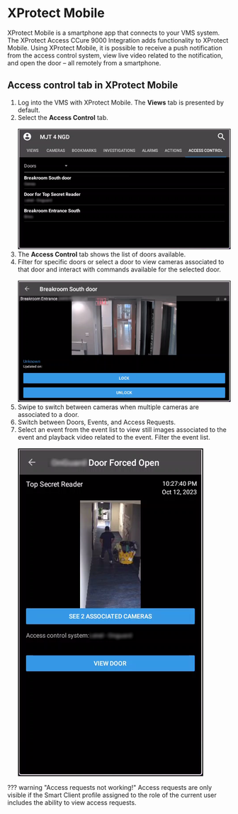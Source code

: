 # XProtect Mobile

XProtect Mobile is a smartphone app that connects to your VMS system. The XProtect Access CCure 9000 Integration adds functionality to XProtect Mobile.  Using XProtect Mobile, it is possible to receive a push notification from the access control system, view live video related to the notification, and open the door – all remotely from a smartphone.

## Access control tab in XProtect Mobile

1. Log into the VMS with XProtect Mobile. The **Views** tab is presented by default.
2. Select the **Access Control** tab.</br>
    </br>
    ![Mobile_AC_tab](img/CX.MobileGUI.png)</br>
3. The **Access Control** tab shows the list of doors available.
4. Filter for specific doors or select a door to view cameras associated to that door and interact with commands available for the selected door.</br>
    </br>
    ![Mobile_door](img/CX.MobileDoor.png)</br>
5. Swipe to switch between cameras when multiple cameras are associated to a door.
6. Switch between Doors, Events, and Access Requests.
7. Select an event from the event list to view still images associated to the event and playback video related to the event. Filter the event list.</br>
    </br>
    ![Mobile_event](img/CX.MobileEvent.png)

??? warning "Access requests not working!"
    Access requests are only visible if the Smart Client profile assigned to the role of the current user includes the ability to view access requests.